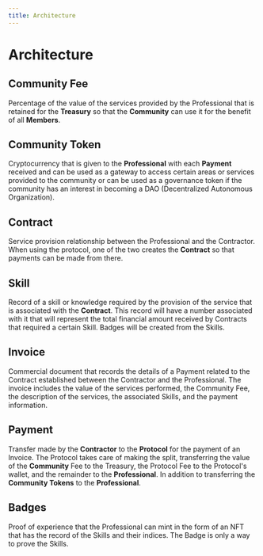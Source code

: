 ```yaml
---
title: Architecture
---
```


# Architecture

## Community Fee
Percentage of the value of the services provided by the Professional that is retained for the **Treasury** so that the **Community** can use it for the benefit of all **Members**.

## Community Token
Cryptocurrency that is given to the **Professional** with each **Payment** received and can be used as a gateway to access certain areas or services provided to the community or can be used as a governance token if the community has an interest in becoming a DAO (Decentralized Autonomous Organization).

## Contract
Service provision relationship between the Professional and the Contractor. When using the protocol, one of the two creates the **Contract** so that payments can be made from there.

## Skill
Record of a skill or knowledge required by the provision of the service that is associated with the **Contract**. This record will have a number associated with it that will represent the total financial amount received by Contracts that required a certain Skill. Badges will be created from the Skills.

## Invoice
Commercial document that records the details of a Payment related to the Contract established between the Contractor and the Professional. The invoice includes the value of the services performed, the Community Fee, the description of the services, the associated Skills, and the payment information.

## Payment
Transfer made by the **Contractor** to the **Protocol** for the payment of an Invoice. The Protocol takes care of making the split, transferring the value of the **Community** Fee to the Treasury, the Protocol Fee to the Protocol's wallet, and the remainder to the **Professional**. In addition to transferring the **Community Tokens** to the **Professional**.

## Badges
Proof of experience that the Professional can mint in the form of an NFT that has the record of the Skills and their indices. The Badge is only a way to prove the Skills.